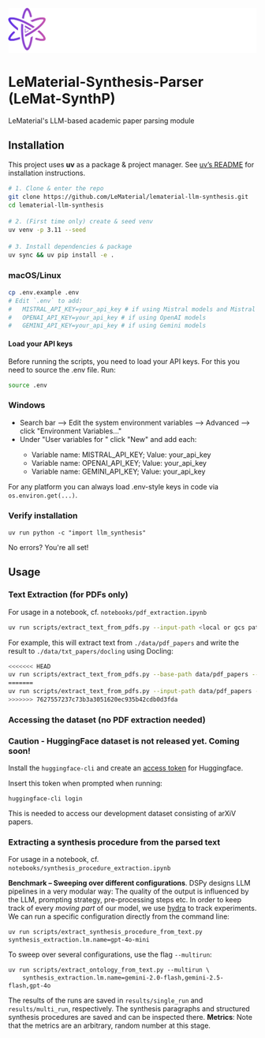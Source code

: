 ![](assets/lematerial-logo.png)

# LeMaterial-Synthesis-Parser (LeMat-SynthP)
LeMaterial's LLM-based academic paper parsing module 

## Installation

This project uses **uv** as a package & project manager. See [uv’s README](https://github.com/astral-sh/uv?tab=readme-ov-file#installation) for installation instructions.

```bash
# 1. Clone & enter the repo
git clone https://github.com/LeMaterial/lematerial-llm-synthesis.git
cd lematerial-llm-synthesis

# 2. (First time only) create & seed venv
uv venv -p 3.11 --seed

# 3. Install dependencies & package
uv sync && uv pip install -e .
```

### macOS/Linux
```bash
cp .env.example .env
# Edit `.env` to add:
#   MISTRAL_API_KEY=your_api_key # if using Mistral models and Mistral OCR
#   OPENAI_API_KEY=your_api_key # if using OpenAI models
#   GEMINI_API_KEY=your_api_key # if using Gemini models
```

#### Load your API keys

Before running the scripts, you need to load your API keys. For this you need to source the .env file. Run:

```bash
source .env
```

### Windows

* Search bar --> Edit the system environment variables --> Advanced --> click "Environment Variables..."
* Under "User variables for <your-username>" click "New" and add each:
    * Variable name: MISTRAL_API_KEY; Value: your_api_key
    * Variable name: OPENAI_API_KEY; Value: your_api_key
    * Variable name: GEMINI_API_KEY; Value: your_api_key

For any platform you can always load .env-style keys in code via `os.environ.get(...)`.

### Verify installation

```
uv run python -c "import llm_synthesis"
```

No errors? You're all set!

## Usage

### Text Extraction (for PDFs only)

For usage in a notebook, cf. `notebooks/pdf_extraction.ipynb`

```sh
uv run scripts/extract_text_from_pdfs.py --input-path <local or gcs path to the folder containing the pdfs> --output-path <local or gcs path to the folder where the extracted text will be saved> --process <"docling" or "mistral">
```

For example, this will extract text from `./data/pdf_papers` and write the result to `./data/txt_papers/docling` using Docling:

```sh
<<<<<<< HEAD
uv run scripts/extract_text_from_pdfs.py --base-path data/pdf_papers --process docling
=======
uv run scripts/extract_text_from_pdfs.py --input-path data/pdf_papers --output-path data/txt_papers/docling --process docling
>>>>>>> 7627557237c73b3a3051620ec935b42cdb0d3fda
```

### Accessing the dataset (no PDF extraction needed) 
### Caution - HuggingFace dataset is not released yet. Coming soon! 

Install the `huggingface-cli` and create an [access token](https://huggingface.co/settings/tokens/new?tokenType=read) for Huggingface. 

Insert this token when prompted when running:

```
huggingface-cli login
```

This is needed to access our development dataset consisting of arXiV papers.


### Extracting a synthesis procedure from the parsed text

For usage in a notebook, cf. `notebooks/synthesis_procedure_extraction.ipynb`

**Benchmark – Sweeping over different configurations**. DSPy designs LLM pipelines in a very modular way: The quality of the output is influenced by the LLM, prompting strategy, pre-processing steps etc.
In order to keep track of every *moving part* of our model, we use [hydra](https://hydra.cc/) to track experiments. We can run a specific configuration directly from the command line:

```
uv run scripts/extract_synthesis_procedure_from_text.py synthesis_extraction.lm.name=gpt-4o-mini
```

To sweep over several configurations, use the flag `--multirun`:

```
uv run scripts/extract_ontology_from_text.py --multirun \
    synthesis_extraction.lm.name=gemini-2.0-flash,gemini-2.5-flash,gpt-4o
```

The results of the runs are saved in `results/single_run` and `results/multi_run`, respectively. The synthesis paragraphs and structured synthesis procedures are saved and can be inspected there.
**Metrics**: Note that the metrics are an arbitrary, random number at this stage.
